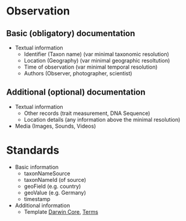 <!-- TITLE: Protocol -->
<!-- SUBTITLE: Standards and Procedures -->

# Observation
## Basic (obligatory) documentation
* Textual information
  * Identifier (Taxon name) (var minimal taxonomic resolution)
  * Location (Geography) (var minimal geographic resoltution)
  * Time of observation (var minimal temporal resolution)
  * Authors (Observer, photographer, scientist)
## Additional (optional) documentation
* Textual information
  * Other records (trait measurement, DNA Sequence)
  * Location details (any information above the minimal resolution)
* Media (Images, Sounds, Videos)
# Standards
* Basic information 
  * taxonNameSource
  * taxonNameId (of source)
  * geoField (e.g. country)
  * geoValue (e.g. Germany)
  * timestamp
* Additional information
  * Template [Darwin Core](http://rs.tdwg.org/dwc/index.htm), [Terms](https://github.com/tdwg/dwc/blob/master/resources/dwc_terms.csv)